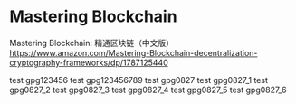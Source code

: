 # Mastering Blockchain
Mastering Blockchain: 精通区块链（中文版）
https://www.amazon.com/Mastering-Blockchain-decentralization-cryptography-frameworks/dp/1787125440

test gpg123456 test gpg123456789
test gpg0827
test gpg0827_1
test gpg0827_2
test gpg0827_3
test gpg0827_4
test gpg0827_5
test gpg0827_6


